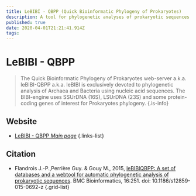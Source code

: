 ```yaml
---
title: LeBIBI - QBPP (Quick Bioinformatic Phylogeny of Prokaryotes)
description: A tool for phylogenetic analyses of prokaryotic sequences through bioinformatic methods
published: true
date: 2020-04-01T21:21:41.914Z
tags: 
---
```


# LeBIBI - QBPP

> The Quick Bioinformatic Phylogeny of Prokaryotes web-server a.k.a. leBIBI-QBPP a.k.a. leBIBI is exclusively devoted to phylogenetic analysis of Archaea and Bacteria using nucleic acid sequences. The BIBI-engine uses SSUrDNA (16S), LSUrDNA (23S) and some protein-coding genes of interest for Prokaryotes phylogeny.
{.is-info}

## Website

- [LeBIBI - QBPP *Main page*](https://umr5558-bibiserv.univ-lyon1.fr/lebibi/lebibi.cgi)
{.links-list}

## Citation

- Flandrois J.-P.,Perrière Guy. & Gouy M., 2015, [leBIBIQBPP: A set of databases and a webtool for automatic phylogenetic analysis of prokaryotic sequences](https://bmcbioinformatics.biomedcentral.com/articles/10.1186/s12859-015-0692-z). BMC Bioinformatics, 16:251. doi: 10.1186/s12859-015-0692-z
{.grid-list}